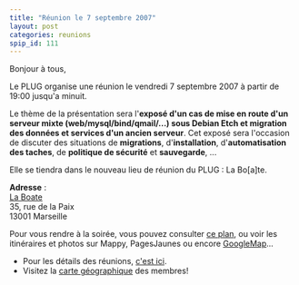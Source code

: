 ```yaml
---
title: "Réunion le 7 septembre 2007"
layout: post
categories: reunions
spip_id: 111
---
```

Bonjour à tous,

Le PLUG organise une réunion le vendredi 7 septembre 2007 à partir de 19:00 jusqu'a minuit.

Le thème de la présentation sera l'**exposé d'un cas de mise en route d'un serveur mixte (web/mysql/bind/qmail/...) sous Debian Etch et migration des données et services d'un ancien serveur**.
Cet exposé sera l'occasion de discuter des situations de **migrations**, d'**installation**, d'**automatisation des taches**, de **politique de sécurité** et **sauvegarde**, ...

Elle se tiendra dans le nouveau lieu de réunion du PLUG : La Bo[a]te.

<quote>**Adresse** :  
[La Boate](http://laboate.com/)  
35, rue de la Paix  
13001 Marseille</quote>

Pour vous rendre à la soirée, vous pouvez consulter [ce plan](http://laboate.com/images/plan-laboate.jpg), ou voir les itinéraires et photos sur Mappy, PagesJaunes ou encore [GoogleMap](http://maps.google.com/maps?q=35,%20rue%20de%20la%20Paix,%20Marseille,%2013001,%20France)...
- Pour les détails des réunions, [c'est ici](/association/les-reunions-du-plug/).
- Visitez la [carte géographique](http://plugfr.org/map/) des membres!
